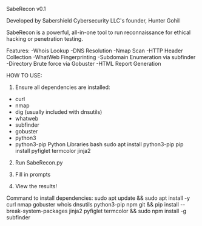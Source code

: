 SabeRecon v0.1

Developed by Sabershield Cybersecurity LLC's founder, Hunter Gohil 

SabeRecon is a powerful, all-in-one tool to run reconnaissance for ethical hacking or penetration testing. 

Features: 
-Whois Lookup 
-DNS Resolution 
-Nmap Scan 
-HTTP Header Collection 
-WhatWeb Fingerprinting 
-Subdomain Enumeration via subfinder 
-Directory Brute force via Gobuster 
-HTML Report Generation 

HOW TO USE:
1. Ensure all dependencies are installed:
- curl
- nmap
- dig (usually included with dnsutils)
- whatweb
- subfinder
- gobuster
- python3
- python3-pip
Python Libraries
bash
sudo apt install python3-pip
pip install pyfiglet termcolor jinja2

2. Run SabeRecon.py

3. Fill in prompts

4. View the results!


Command to install dependencies:
sudo apt update && sudo apt install -y curl nmap gobuster whois dnsutils python3-pip npm git && pip install --break-system-packages jinja2 pyfiglet termcolor && sudo npm install -g subfinder

